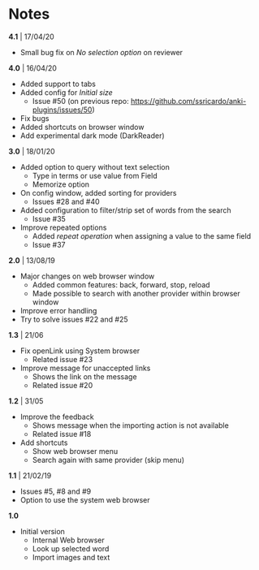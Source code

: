 # Notes

**4.1** | 17/04/20

* Small bug fix on *No selection option* on reviewer

**4.0** | 16/04/20

* Added support to tabs
* Added config for *Initial size*
    * Issue #50 (on previous repo: https://github.com/ssricardo/anki-plugins/issues/50)
* Fix bugs
* Added shortcuts on browser window
* Add experimental dark mode (DarkReader)

**3.0** | 18/01/20

* Added option to query without text selection
  * Type in terms or use value from Field
  * Memorize option
* On config window, added sorting for providers
  * Issues #28 and #40
* Added configuration to filter/strip set of words from the search
  * Issue #35
* Improve repeated options
  * Added *repeat operation* when assigning a value to the same field
  * Issue #37

**2.0** | 13/08/19

* Major changes on web browser window
  * Added common features: back, forward, stop, reload
  * Made possible to search with another provider within browser window
* Improve error handling
* Try to solve issues #22 and #25

**1.3** | 21/06

* Fix openLink using System browser  
  * Related issue #23
* Improve message for unaccepted links 
  * Shows the link on the message
  * Related issue #20

**1.2** | 31/05

* Improve the feedback
  * Shows message when the importing action is not available
  * Related issue #18
* Add shortcuts
  * Show web browser menu
  * Search again with same provider (skip menu)

**1.1** | 21/02/19

* Issues #5, #8 and #9
* Option to use the system web browser

**1.0**

* Initial version
  * Internal Web browser
  * Look up selected word
  * Import images and text







